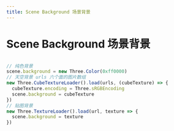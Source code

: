 ```yaml
---
title: Scene Background 场景背景
---
```

# Scene Background 场景背景

<div grid="~ cols-2 gap-4">
<div>

```javascript

// 纯色背景
scene.background = new Three.Color(0xff0000)
// 天空背景 urls 六个面的图片数组
new Three.CubeTextureLoader().load(urls, (cubeTexture) => {
  cubeTexture.encoding = Three.sRGBEncoding
  scene.background = cubeTexture
})
// 贴图背景
new Three.TextureLoader().load(url, texture => {
  scene.background = texture
})

```
</div>
<div>
  <ThreeJs type="BACKGROUND"   />
</div>

</div>

<!--
描述这个
-->
